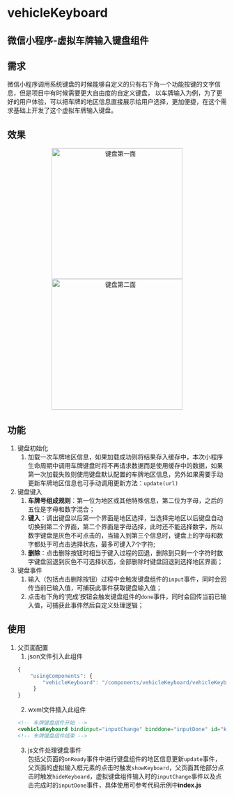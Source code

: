 # vehicleKeyboard
微信小程序-虚拟车牌输入键盘组件
--------------------------
## 需求
微信小程序调用系统键盘的时候能够自定义的只有右下角一个功能按键的文字信息，但是项目中有时候需要更大自由度的自定义键盘，
以车牌输入为例，为了更好的用户体验，可以把车牌的地区信息直接展示给用户选择，更加便捷，在这个需求基础上开发了这个虚拟车牌输入键盘。
## 效果

<div align="center">
  <img src='./resources/images/first-keyboard.png' title='键盘第一面' width="300px">
  <img src='./resources/images/second-keyboard.png' title='键盘第二面' width="300px">
</div>

## 功能
1. 键盘初始化
    1. 加载一次车牌地区信息，如果加载成功则将结果存入缓存中，本次小程序生命周期中调用车牌键盘时将不再请求数据而是使用缓存中的数据，如果第一次加载失败则使用键盘默认配置的车牌地区信息，另外如果需要手动更新车牌地区信息也可手动调用更新方法：`update(url)`
2. 键盘键入
    1. **车牌号组成规则**：第一位为地区或其他特殊信息，第二位为字母，之后的五位是字母和数字混合；
    2. **键入**：调出键盘以后第一个界面是地区选择，当选择完地区以后键盘自动切换到第二个界面，第二个界面是字母选择，此时还不能选择数字，所以数字键盘是灰色不可点击的，当输入到第三个信息时，键盘上的字母和数字都处于可点击选择状态，最多可键入7个字符;
    3. **删除**：点击删除按钮时相当于键入过程的回退，删除到只剩一个字符时数字键盘回退到灰色不可选择状态，全部删除时键盘回退到选择地区界面；
3. 键盘事件
    1. 输入（包括点击删除按钮）过程中会触发键盘组件的`input`事件，同时会回传当前已输入值，可捕获此事件获取键盘输入值；
    2. 点击右下角的‘完成’按钮会触发键盘组件的`done`事件，同时会回传当前已输入值，可捕获此事件然后自定义处理逻辑；
## 使用
1. 父页面配置
    1. json文件引入此组件
    ```javascript
    {
        "usingComponents": {
            "vehicleKeyboard": "/components/vehicleKeyboard/vehicleKeyboard"
         }
    }
    ```
    2. wxml文件插入此组件
    ```html
    <!-- 车牌键盘组件开始 -->
    <vehicleKeyboard bindinput="inputChange" binddone="inputDone" id="keyboard"></vehicleKeyboard>
    <!-- 车牌键盘组件结束 -->
    ```
    3. js文件处理键盘事件<br />
    包括父页面的`onReady`事件中进行键盘组件的地区信息更新`update`事件，父页面的虚拟输入框元素的点击时触发`showKeyboard`，父页面其他部分点击时触发`hideKeyboard`，虚拟键盘组件输入时的`inputChange`事件以及点击完成时的`inputDone`事件，具体使用可参考代码示例中**index.js**
